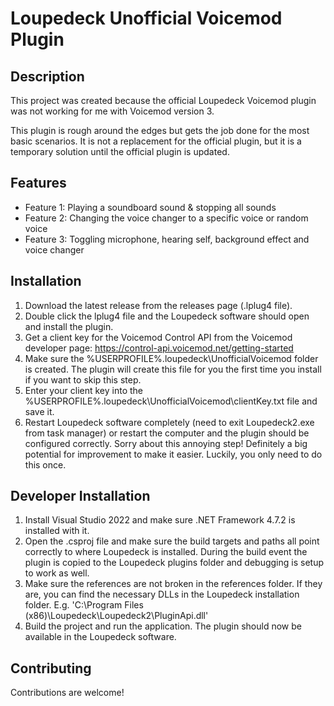 # Loupedeck Unofficial Voicemod Plugin

## Description
This project was created because the official Loupedeck Voicemod plugin was not working for me with Voicemod version 3.

This plugin is rough around the edges but gets the job done for the most basic scenarios. It is not a replacement for the official plugin, but it is a temporary solution until the official plugin is updated.

## Features
- Feature 1: Playing a soundboard sound & stopping all sounds
- Feature 2: Changing the voice changer to a specific voice or random voice
- Feature 3: Toggling microphone, hearing self, background effect and voice changer

## Installation
1. Download the latest release from the releases page (.lplug4 file).
2. Double click the lplug4 file and the Loupedeck software should open and install the plugin.
3. Get a client key for the Voicemod Control API from the Voicemod developer page: https://control-api.voicemod.net/getting-started
4. Make sure the %USERPROFILE%\.loupedeck\UnofficialVoicemod folder is created. The plugin will create this file for you the first time you install if you want to skip this step.
5. Enter your client key into the %USERPROFILE%\.loupedeck\UnofficialVoicemod\clientKey.txt file and save it.
6. Restart Loupedeck software completely (need to exit Loupedeck2.exe from task manager) or restart the computer and the plugin should be configured correctly. Sorry about this annoying step! Definitely a big potential for improvement to make it easier. Luckily, you only need to do this once.

## Developer Installation
1. Install Visual Studio 2022 and make sure .NET Framework 4.7.2 is installed with it.
2. Open the .csproj file and make sure the build targets and paths all point correctly to where Loupedeck is installed. During the build event the plugin is copied to the Loupedeck plugins folder and debugging is setup to work as well.
3. Make sure the references are not broken in the references folder. If they are, you can find the necessary DLLs in the Loupedeck installation folder. E.g. 'C:\Program Files (x86)\Loupedeck\Loupedeck2\PluginApi.dll'
4. Build the project and run the application. The plugin should now be available in the Loupedeck software.

## Contributing
Contributions are welcome! 
